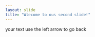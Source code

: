 ```yaml
---
layout: slide
title: "Wlecome to ous second slide!"
---
```

your text 
use the left arrow to go back
